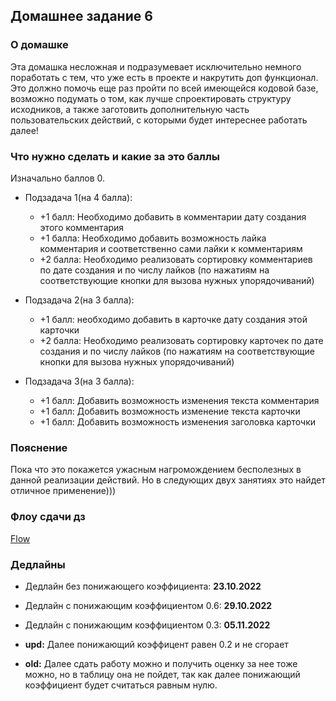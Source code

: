 ## Домашнее задание 6

### О домашке

Эта домашка несложная и подразумевает исключительно немного поработать с тем,
что уже есть в проекте и накрутить доп функционал.
Это должно помочь еще раз пройти по всей имеющейся кодовой базе,
возможно подумать о том, как лучше спроектировать структуру исходников,
а также заготовить дополнительную часть пользовательских действий, с которыми будет
интереснее работать далее!


### Что нужно сделать и какие за это баллы

Изначально баллов 0.

- Подзадача 1(на 4 балла):
  - +1 балл: Необходимо добавить в комментарии дату создания этого комментария
  - +1 балла: Необходимо добавить возможность лайка комментария и соответственно сами лайки к комментариям
  - +2 балла: Необходимо реализовать сортировку комментариев по дате создания и по числу лайков
    (по нажатиям на соответствующие кнопки для вызова нужных упорядочиваний)

- Подзадача 2(на 3 балла):
  - +1 балл: необходимо добавить в карточке дату создания этой карточки
  - +2 балла: Необходимо реализовать сортировку карточек по дате создания и по числу лайков
    (по нажатиям на соответствующие кнопки для вызова нужных упорядочиваний)
    
- Подзадача 3(на 3 балла):
  - +1 балл: Добавить возможность изменения текста комментария
  - +1 балл: Добавить возможность изменение текста карточки
  - +1 балл: Добавить возможность изменения заголовка карточки


### Пояснение

Пока что это покажется ужасным нагромождением бесполезных в данной реализации действий.
Но в следующих двух занятиях это найдет отличное применение)))


### Флоу сдачи дз

[Flow](../../additional/homework-flow.md)


### Дедлайны

- Дедлайн без понижающего коэффициента: **23.10.2022**
- Дедлайн с понижающим коэффициентом 0.6: **29.10.2022**
- Дедлайн с понижающим коэффициентом 0.3: **05.11.2022**

- **upd:** Далее понижающий коэффицент равен 0.2 и не сгорает
- **old:** Далее сдать работу можно и получить оценку за нее тоже можно, но в таблицу она не пойдет,
  так как далее понижающий коэффициент будет считаться равным нулю.
